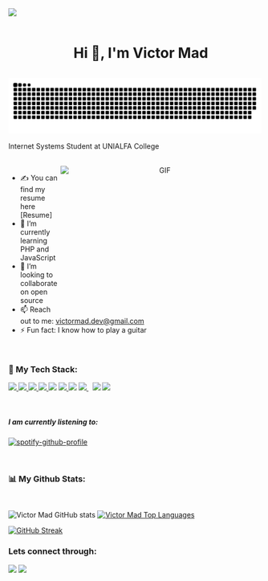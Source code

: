 <!--horizontal divider(gradiant)-->
<img src="https://user-images.githubusercontent.com/73097560/115834477-dbab4500-a447-11eb-908a-139a6edaec5c.gif">

<!--h1 without bottom border-->
<div id="user-content-toc">
  <ul align="center">
    <summary><h1 style="display: inline-block">Hi 👋, I'm Victor Mad</h1></summary>
  </ul>
</div>


<!--- snake -->
<div align="center">
  <img  src="https://github.com/1999AZZAR/1999AZZAR/blob/main/resources/img/grid-snake.svg"
       alt="snake" /></a>
</div>

Internet Systems Student at UNIALFA College

<br>

<a target="_blank" align="center">
  <img align="right" top="500" height="300" width="400" alt="GIF" src="https://media.giphy.com/media/SWoSkN6DxTszqIKEqv/giphy.gif">
</a>

- ✍ You can find my resume here [Resume]
- 🌱 I’m currently learning PHP and JavaScript
- 👯 I’m looking to collaborate on open source
- 📫 Reach out to me: victormad.dev@gmail.com
- ⚡ Fun fact: I know how to play a guitar

<br>

### 🚀 My Tech Stack:

<p align="left">
    <a href="https://www.w3.org/html/" target="_blank"> <img src="https://img.icons8.com/color/48/000000/html-5.png"/> </a>
    <a href="https://www.w3schools.com/css/" target="_blank"> <img src="https://img.icons8.com/color/48/000000/css3.png"/> </a>
    <a href="https://getbootstrap.com" target="_blank"> <img src="https://img.icons8.com/color/48/000000/bootstrap.png"/> </a>
    <a href="https://developer.mozilla.org/en-US/docs/Web/JavaScript" target="_blank"> <img src="https://img.icons8.com/color/48/000000/javascript.png"/> </a>
    <a href="https://en.wikipedia.org/wiki/C%2B%2B"><img src="https://img.icons8.com/color/48/000000/c-plus-plus-logo.png"/></a>
    <a href="https://www.python.org" target="_blank"> <img src="https://img.icons8.com/color/48/000000/python.png"/> </a>
    <a href="https://jquery.com/"><img src="https://img.icons8.com/external-tal-revivo-shadow-tal-revivo/48/000000/external-jquery-is-a-javascript-library-designed-to-simplify-html-logo-shadow-tal-revivo.png"/></a>
    <a style="padding-right:8px;" href="https://nodejs.org" target="_blank"> <img src="https://img.icons8.com/color/48/000000/nodejs.png"/> </a>
    <a href="https://www.android.com/intl/en_in/" target="_blank"><img src="https://img.icons8.com/color/48/000000/android-os.png"/></a>
    <a href="https://wordpress.com/"><img src="https://img.icons8.com/fluency/48/000000/wordpress.png"/></a>
</p>


<br>

##### I am currently listening to:

[![spotify-github-profile](https://spotify-github-profile.vercel.app/api/view?uid=31z4dslh7u57s4mstpr7m5mlv63q&cover_image=true&theme=default&show_offline=false&background_color=121212&interchange=false)](https://spotify-github-profile.vercel.app/api/view?uid=31z4dslh7u57s4mstpr7m5mlv63q&redirect=true)

<br>

### 📊 My Github Stats:
<br/>

![Victor Mad GitHub stats](https://github-readme-stats.vercel.app/api?username=iTsM4D&show_icons=true&theme=radical) <a href="https://github.com/SubhamRaoniar28/github-readme-stats"><img alt="Victor Mad Top Languages" src="https://github-readme-stats.vercel.app/api/top-langs/?username=iTsM4D&langs_count=8&count_private=true&layout=compact&theme=react&hide_border=true&bg_color=0D1117" /></a>

[![GitHub Streak](https://github-readme-streak-stats.herokuapp.com?user=iTsM4D&theme=radical&hide_border=true&date_format=M%20j%5B%2C%20Y%5D)](https://git.io/streak-stats)
<br>


### Lets connect through:
<a href="https://www.facebook.com/profile.php?id=100030854869016"><img src="https://img.icons8.com/fluency/48/000000/meta.png"/></a>
**<!--horizontal divider(gradiant)-->
<img src="https://user-images.githubusercontent.com/73097560/115834477-dbab4500-a447-11eb-908a-139a6edaec5c.gif">**
